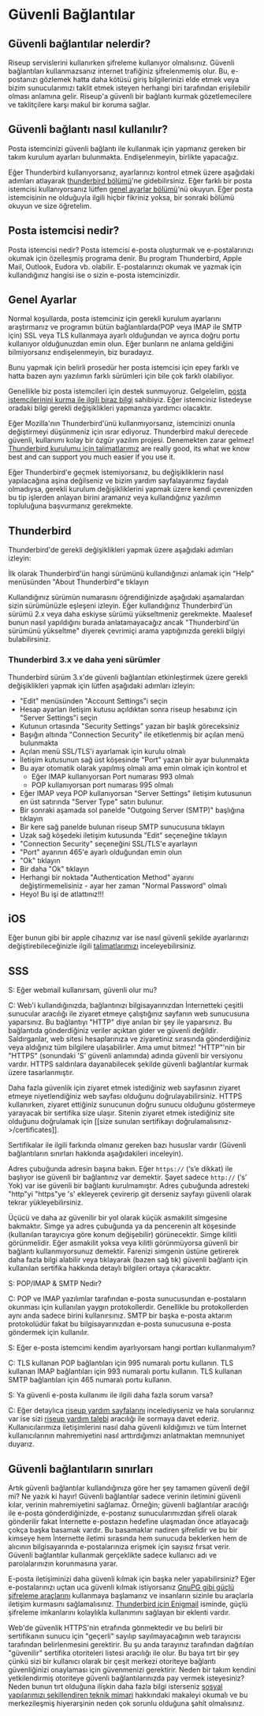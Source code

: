 # Güvenli Bağlantılar

## Güvenli bağlantılar nelerdir?

Riseup servislerini kullanırken şifreleme kullanıyor olmalısınız. Güvenli bağlantıları kullanmazsanız internet trafiğiniz şifrelenmemiş olur. Bu, e-postanızı gözlemek hatta daha kötüsü giriş bilgilerinizi elde etmek veya bizim sunucularımızı taklit etmek isteyen herhangi biri tarafından erişilebilir olması anlamına gelir. Riseup'a güvenli bir bağlantı kurmak gözetlemecilere ve taklitçilere karşı makul bir koruma sağlar.

## Güvenli bağlantı nasıl kullanılır?

Posta istemcinizi güvenli bağlantı ile kullanmak için yapmanız gereken bir takım kurulum ayarları bulunmakta. Endişelenmeyin, birlikte yapacağız.

Eğer Thunderbird kullanıyorsanız, ayarlarınızı kontrol etmek üzere aşağıdaki adımları atlayarak [thunderbird bölümü](#thunderbird)'ne gidebilirsiniz. Eğer farklı bir posta istemcisi kullanıyorsanız lütfen [genel ayarlar bölümü](#genel-ayarlar)'nü okuyun. Eğer posta istemcisinin ne olduğuyla ilgili hiçbir fikriniz yoksa, bir sonraki bölümü okuyun ve size öğretelim.

## Posta istemcisi nedir?

Posta istemcisi nedir? Posta istemcisi e-posta oluşturmak ve e-postalarınızı okumak için özelleşmiş programa denir. Bu program Thunderbird, Apple Mail, Outlook, Eudora vb. olabilir. E-postalarınızı okumak ve yazmak için kullandığınız hangisi ise o sizin e-posta istemcinizdir.

## Genel Ayarlar

Normal koşullarda, posta istemciniz için gerekli kurulum ayarlarını araştırmanız ve programın bütün bağlantılarda(POP veya IMAP ile SMTP için) SSL veya TLS kullanmaya ayarlı olduğundan ve ayrıca doğru portu kullanıyor olduğunuzdan emin olun. Eğer bunların ne anlama geldiğini bilmiyorsanız endişelenmeyin, biz buradayız. 

Bunu yapmak için belirli prosedür her posta istemcisi için epey farklı ve hatta bazen aynı yazılımın farklı sürümleri için bile çok farklı olabiliyor. 

Genellikle biz posta istemcileri için destek sunmuyoruz. Gelgelelim, [posta istemcilerinini kurma ile ilgili biraz bilgi](https://riseup.net/en/email/clients) sahibiyiz. Eğer istemciniz listedeyse oradaki bilgi gerekli değişiklikleri yapmanıza yardımcı olacaktır. 

Eğer Mozilla'nın Thunderbird'ünü kullanmıyorsanız, istemcinizi onunla değiştirmeyi düşünmeniz için ısrar ediyoruz. Thunderbird makul derecede güvenli, kullanımı kolay bir özgür yazılım projesi. Denemekten zarar gelmez! [Thunderbird kurulumu için talimatlarımız](https://riseup.net/en/email/clients/thunderbird) are really good, its what we know best and can support you much easier if you use it.

Eğer Thunderbird'e geçmek istemiyorsanız, bu değişikliklerin nasıl yapılacağına aşina değilseniz ve bizim yardım sayfalayarımız faydalı olmadıysa, gerekli kurulum değişikliklerini yapmak üzere kendi çevrenizden bu tip işlerden anlayan birini aramanız veya kullandığınız yazılımın topluluğuna başvurmanız gerekmekte.


## Thunderbird

Thunderbird'de gerekli değişiklikleri yapmak üzere aşağıdaki adımları izleyin:

İlk olarak Thunderbird'ün hangi sürümünü kullandığınızı anlamak için "Help" menüsünden "About Thunderbird"e tıklayın

Kullandığınız sürümün numarasını öğrendiğinizde aşağıdaki aşamalardan sizin sürümünüzle eşleşeni izleyin. Eğer kullandığınız Thunderbird'ün sürümü 2.x veya daha eskiyse sürümü yükseltmeniz gerekmekte. Maalesef bunun nasıl yapıldığını burada anlatamayacağız ancak "Thunderbird'ün sürümünü yükseltme" diyerek çevrimiçi arama yaptığınızda gerekli bilgiyi bulabilirsiniz. 

### Thunderbird 3.x ve daha yeni sürümler 

Thunderbird sürüm 3.x'de güvenli bağlantıları etkinleştirmek üzere gerekli değişiklikleri yapmak için lütfen aşağıdaki adımları izleyin: 

* "Edit" menüsünden "Account Settings"i seçin
* Hesap ayarları iletişim kutusu açıldıktan sonra riseup hesabınız için "Server Settings"i seçin
* Kutunun ortasında "Security Settings" yazan bir başlık göreceksiniz
* Başığın altında "Connection Security" ile etiketlenmiş bir açılan menü bulunmakta
* Açılan menü SSL/TLS'i ayarlamak için kurulu olmalı
* İletişim kutusunun sağ üst köşesinde "Port" yazan bir ayar bulunmakta
* Bu ayar otomatik olarak yapılmış olmalı ama emin olmak için kontrol et
  * Eğer IMAP kullanıyorsan Port numarası 993 olmalı
  * POP kullanıyorsan port numarası 995 olmalı
* Eğer IMAP veya POP kullanıyorsan "Server Settings" iletişim kutusunun en üst satırında "Server Type" satırı bulunur.
* Bir sonraki aşamada sol panelde "Outgoing Server (SMTP)" başlığına tıklayın
* Bir kere sağ panelde bulunan riseup SMTP sunucusuna tıklayın
* Uzak sağ köşedeki iletişim kutusunda "Edit" seçeneğine tıklayın
* "Connection Security" seçeneğini SSL/TLS'e ayarlayın
* "Port" ayarının 465'e ayarlı olduğundan emin olun
* "Ok" tıklayın
* Bir daha "Ok" tıklayın
* Herhangi bir noktada "Authentication Method" ayarını değiştirmemelisiniz - ayar her zaman "Normal Password" olmalı
* Heyo! Bu işi de atlattınız!!!

## iOS

Eğer bunun gibi bir apple cihazınız var ise nasıl güvenli şekilde ayarlarınızı değiştirebileceğinizle ilgili [talimatlarımızı](https://help.riseup.net/en/iphone-mail) inceleyebilirsiniz.

## SSS

S: Eğer webmail kullanırsam, güvenli olur mu?

C: Web'i kullandığınızda, bağlantınızı bilgisayarınızdan İnternetteki çeşitli sunucular aracılığı ile ziyaret etmeye çalıştığınız sayfanın web sunucusuna yaparsınız. Bu bağlantıyı "HTTP" diye anılan bir şey ile yaparsınız. Bu bağlantıda gönderdiğiniz veriler açıktan gider ve güvenli değildir. Saldırganlar, web sitesi hesaplarınıza ve ziyaretiniz sırasında gönderdiğiniz veya aldığınız tüm bilgilere ulaşabilirler. Ama umut bitmez! "HTTP"'nin bir "HTTPS" (sonundaki 'S' güvenli anlamında) adında güvenli bir versiyonu vardır. HTTPS saldırılara dayanabilecek şekilde güvenli bağlantılar kurmak üzere tasarlanmıştır. 

Daha fazla güvenlik için ziyaret etmek istediğiniz web sayfasının ziyaret etmeye niyetlendiğiniz web sayfası olduğunu doğrulayabilirsiniz. HTTPS kullanırken, ziyaret ettiğiniz sunucunun doğru sunucu olduğunu göstermeye yarayacak bir sertifika size ulaşır. Sitenin ziyaret etmek istediğiniz site olduğunu doğrulamak için [[size sunulan sertifikayı doğrulamalısınız->/certificates]].

Sertifikalar ile ilgili farkında olmanız gereken bazı hususlar vardır (Güvenli bağlantıların sınırları hakkında aşağıdakileri inceleyin).

Adres çubuğunda adresin başına bakın. Eğer <code>https://</code> (‘s’e dikkat) ile başlıyor ise güvenli bir bağlantınız var demektir. Şayet sadece <code>http://</code> (‘s’ Yok) var ise güvenli bir bağlantı kurulmamıştır. Adres çubuğunda adresteki "http"yi "https"ye 's' ekleyerek çevirerip git derseniz sayfayı güvenli olarak tekrar yükleyebilirsiniz.

Üçücü ve daha az güvenilir bir yol olarak küçük asmakilit simgesine bakmaktır. Simge ya adres çubuğunda ya da pencerenin alt köşesinde (kullanılan tarayıcıya göre konum değişebilir) görünecektir. Simge kilitli görünmelidir. Eğer asmakilit yoksa veya kilitli görünmüyorsa güvenli bir bağlantı kullanmıyorsunuz demektir. Farenizi simgenin üstüne getirerek daha fazla bilgi alabilir veya tıklayarak (bazen sağ tık) güvenli bağlantı için kullanılan sertifika hakkında detaylı bilgileri ortaya çıkaracaktır.

S: POP/IMAP & SMTP Nedir?

C: POP ve IMAP yazılımlar tarafından e-posta sunucusundan e-postaların okunması için kullanılan yaygın protokollerdir. Genellikle bu protokollerden aynı anda sadece birini kullanırsınız. SMTP bir başka e-posta aktarım protokolüdür fakat bu bilgisayarınızdan e-posta sunucusuna e-posta göndermek için kullanılır.

S: Eğer e-posta istemcimi kendim ayarlıyorsam hangi portları kullanmalıyım?

C: TLS kullanan POP bağlantıları için 995 numaralı portu kullanın.
   TLS kullanan IMAP bağlantıları için 993 numaralı portu kullanın.
   TLS kullanan SMTP bağlantıları için 465 numaralı portu kullanın.

S: Ya güvenli e-posta kullanımı ile ilgili daha fazla sorum varsa?

C: Eğer detaylıca [riseup yardım sayfalarını](https://support.riseup.net) incelediyseniz ve hala sorularınız var ise sizi [riseup yardım talebi](https://support.riseup.net/en/topics/newemail_help/first) aracılığı ile sormaya davet ederiz. Kullanıcılarımıza iletişimlerini nasıl daha güvenli kıldığımızı ve tüm İnternet kullanıcılarının mahremiyetini nasıl arttırdığımızı anlatmaktan memnuniyet duyarız.

## Güvenli bağlantıların sınırları

Artık güvenli bağlantılar kullandığınıza göre her şey tamamen güvenli değil mi? Ne yazık ki hayır! Güvenli bağlantılar sadece verinin iletimini güvenli kılar, verinin mahremiyetini sağlamaz. Örneğin; güvenli bağlantılar aracılığı ile e-posta gönderdiğinizde, e-postanız sunucularımızdan şifreli olarak gönderilir fakat İnternette e-postazın hedefine ulaşmadan önce atlayacağı çokça başka basamak vardır. Bu basamaklar nadiren şifrelidir ve bu bir kimseye hem İnternette iletimi sırasında hem sunucuda beklerken hem de alıcının bilgisayarında e-postalarınıza erişmek için sayısız fırsat verir. Güvenli bağlantılar kullanmak gerçeklikte sadece kullanıcı adı ve parolalarınızın korunmasına yarar.

E-posta iletişiminizi daha güvenli kılmak için başka neler yapabilirsiniz? Eğer e-postalarınızı uçtan uca güvenli kılmak istiyorsanız [GnuPG gibi güçlü şifreleme araçlarını](../message_security/openpgp.md) kullanmaya başlamanız ve insanların sizinle bu araçlarla iletişim kurmasını sağlamalısınız. [Thunderbird için Enigmail](../message_security/openpgp.md#enigmail) isminde, güçlü şifreleme imkanlarını kolaylıkla kullanımını sağlayan bir eklenti vardır.

Web'de güvenlik HTTPS'nin etrafında gönmektedir ve bu belirli bir sertifikanın sunucu için "geçerli" sayılıp sayılmayacağının web tarayıcısı tarafından belirlenmesini gerektirir. Bu şu anda tarayınız tarafından dağıtılan "güvenilir" sertifika otoriteleri listesi aracılığı ile olur. Bu baya tırt bir şey çünkü sizi bir kullanıcı olarak bir çeşit merkezi otoriteye bağlantı güvenliğinizi onaylaması için güvenmenizi gerektirir. Neden bir takım kendini yetkilendirmiş otoriteye güvenli bağlantılarınızda pay vermek isteyesiniz? Neden bunun tırt olduğuna ilişkin daha fazla bilgi isterseniz [sosyal yapılarımızı şekillendiren teknik mimari](https://lair.fifthhorseman.net/~dkg/tls-centralization/) hakkındaki makaleyi okumalı ve bu merkezileşmiş hiyerarşinin neden çok sorunlu olduğuna şahit olmalısınız.
